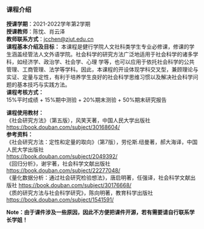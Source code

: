 ### 课程介绍
**授课学期**：2021-2022学年第2学期 <br/>
**授课教师**：陈忱、肖云泽 <br/>
**教师联系方式**：jcchen@zjut.edu.cn <br/>
**课程基本介绍及目标：**
本课程是健行学院人文社科类学生专业必修课，修课的学生涵盖经管法人文外语学院。社会科学的研究方法广泛地适用于社会科学的诸多学科，如经济学、政治学、社会学、心理 学等，也可以应用于依托社会科学的公共管理、工商管理、法学等学科。因此，本课程的开设体现学科交叉型，兼顾理论与实证、定量与定性，有利于培养学生良好的社会科学思维习惯以及解决社会科学问题的基本技巧与实践方法。 <br/>
**课程考核方式：**  <br/>
15%平时成绩 + 15%期中测验 + 20%期末测验 + 50%期末研究报告 <br/>

**课程使用教材：** <br/>
《社会研究方法》（第五版），风笑天著，中国人民大学出版社 <br/>
https://book.douban.com/subject/30168604/ <br/>
**参考资料：** <br/>
《社会研究方法：定性和定量的取向》（第7版），劳伦斯.纽曼著，郝大海译，中国人民大学出版社  <br/>
https://book.douban.com/subject/2049392/ <br/>
《回归分析》，谢宇著，社会科学文献出版社   <br/>
https://book.douban.com/subject/22277048/ <br/>
《量化数据分析：通过社会研究检验想法》，唐启明著，任强译，社会科学文献出版社 https://book.douban.com/subject/30176668/ <br/>
《质的研究方法与社会科学研究》，陈向明著，教育科学出版社 <br/>
https://book.douban.com/subject/1541591/ <br/>

**Note：由于课件涉及一些原因，因此不方便把课件开源，若有需要请自行联系学长学姐！**